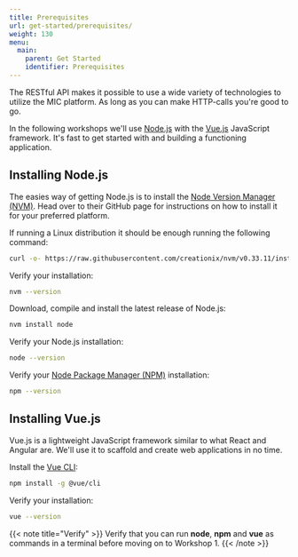 ```yaml
---
title: Prerequisites
url: get-started/prerequisites/
weight: 130
menu:
  main:
    parent: Get Started
    identifier: Prerequisites
---
```


The RESTful API makes it possible to use a wide variety of technologies to utilize the MIC platform. As long as you can make HTTP-calls you're good to go.

In the following workshops we'll use [Node.js](https://nodejs.org/) with the [Vue.js](https://vuejs.org/) JavaScript framework. It's fast to get started with and building a functioning application.

## Installing Node.js

The easies way of getting Node.js is to install the [Node Version Manager (NVM)](https://github.com/creationix/nvm). Head over to their GitHub page for instructions on how to install it for your preferred platform.

If running a Linux distribution it should be enough running the following command:

```sh
curl -o- https://raw.githubusercontent.com/creationix/nvm/v0.33.11/install.sh | bash
```

Verify your installation:

```sh
nvm --version
```

Download, compile and install the latest release of Node.js:

```sh
nvm install node
```

Verify your Node.js installation:

```sh
node --version
```

Verify your [Node Package Manager (NPM)](https://www.npmjs.com/) installation:

```sh
npm --version
```

## Installing Vue.js

Vue.js is a lightweight JavaScript framework similar to what React and Angular are. We'll use it to scaffold and create web applications in no time.

Install the [Vue CLI](https://cli.vuejs.org/guide/installation.html):

```sh
npm install -g @vue/cli
```

Verify your installation:

```sh
vue --version
```

{{< note title="Verify" >}}
Verify that you can run **node**, **npm** and **vue** as commands in a terminal before moving on to Workshop 1.
{{< /note >}}
